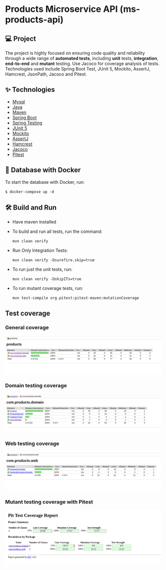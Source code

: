 # Products Microservice API (ms-products-api)

## 💻 Project

The project is highly focused on ensuring code quality and reliability
through a wide range of **automated tests**, including **unit** tests,
**integration**, **end-to-end** and **mutant** testing. Use Jacoco for coverage analysis
of tests. Technologies used include Spring Boot Test, JUnit 5, Mockito,
AssertJ, Hamcrest, JsonPath, Jacoco and Pitest.

## ✨ Technologies

- [Mysql](https://dev.mysql.com/downloads/mysql/)
- [Java](https://www.oracle.com/java/technologies/downloads/)
- [Maven](https://maven.apache.org/download.cgi)
- [Spring Boot](https://spring.io/projects/spring-boot)
- [Spring Testing](https://docs.spring.io/spring-framework/docs/current/reference/html/testing.html#testing-introduction)
- [JUnit 5](https://junit.org/junit5/docs/current/user-guide/)
- [Mockito](https://site.mockito.org)
- [AssertJ](https://github.com/assertj/assertj)
- [Hamcrest](http://hamcrest.org/JavaHamcrest/)
- [Jacoco](https://github.com/jacoco/jacoco)
- [Pitest](https://pitest.org)


## 🐳 Database with Docker

To start the database with Docker, run:
    
    $ docker-compose up -d

## 🛠️ Build and Run

- Have maven installed


- To build and run all tests, run the command:

      mvn clean verify

- Run Only Integration Tests:

      mvn clean verify -Dsurefire.skip=true

- To run just the unit tests, run:

      mvn clean verify -DskipITs=true

- To run mutant coverage tests, run:

      mvn test-compile org.pitest:pitest-maven:mutationCoverage

## Test coverage

### General coverage
![](coverage/coverage-tests.png)

### Domain testing coverage
![](coverage/coverage-domain-tests.png)

### Web testing coverage
![](coverage/coverage-web-tests.png)

### Mutant testing coverage with Pitest
![](coverage/coverage-pitest-tests.png)